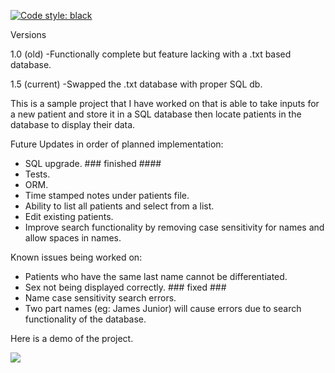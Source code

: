 [![Code style: black](https://img.shields.io/badge/code%20style-black-000000.svg)](https://github.com/psf/black)

Versions

1.0 (old)
-Functionally complete but feature lacking with a .txt based database.

1.5 (current)
-Swapped the .txt database with proper SQL db.

This is a sample project that I have worked on that is able to take inputs for a new patient and store it in a SQL database then locate patients in the database to display their data. 

Future Updates in order of planned implementation: 
- SQL upgrade. ### finished ####
- Tests.
- ORM.
- Time stamped notes under patients file.
- Ability to list all patients and select from a list.
- Edit existing patients.
- Improve search functionality by removing case sensitivity for names and allow spaces in names.



Known issues being worked on:
- Patients who have the same last name cannot be differentiated. 
- Sex not being displayed correctly. ### fixed ###
- Name case sensitivity search errors.
- Two part names (eg: James Junior) will cause errors due to search functionality of the database.


Here is a demo of the project.

![](https://github.com/Nakadie/python_projects/blob/main/Projects/Hospital%20tool/Demo.gif)
